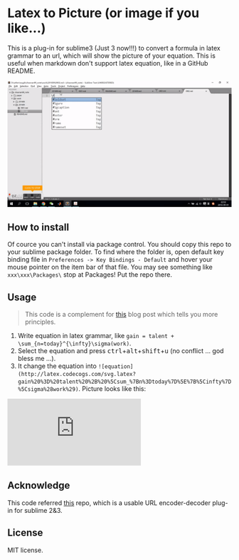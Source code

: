 # Latex to Picture (or image if you like...)
This is a plug-in for sublime3 (Just 3 now!!!) to convert a formula in latex grammar to an url, which will show the picture of your equation. This is useful when markdown don't support latex equation, like in a GitHub README.

![gif](effact.gif)

## How to install
Of cource you can't install via package control. You should copy this repo to your sublime package folder. To find where the folder is, open default key binding file in `Preferences -> Key Bindings - Default` and hover your mouse pointer on the item bar of that file. You may see something like `xxx\xxx\Packages\` stop at Packages! Put the repo there.

## Usage
> This code is a complement for [this](https://chaonan99.github.io/2016/how-to-add-equation-on-github-markdown-file/) blog post which tells you more principles.

1. Write equation in latex grammar, like `gain = talent + \sum_{n=today}^{\infty}\sigma(work)`.
2. Select the equation and press <kbd>ctrl</kbd>+<kbd>alt</kbd>+<kbd>shift</kbd>+<kbd>u</kbd> (no conflict ... god bless me ...).
3. It change the equation into `![equation](http://latex.codecogs.com/svg.latex?gain%20%3D%20talent%20%2B%20%5Csum_%7Bn%3Dtoday%7D%5E%7B%5Cinfty%7D%5Csigma%28work%29)`. Picture looks like this:

![equation](http://latex.codecogs.com/svg.latex?gain%20%3D%20talent%20%2B%20%5Csum_%7Bn%3Dtoday%7D%5E%7B%5Cinfty%7D%5Csigma%28work%29)

## Acknowledge
This code referred [this](https://github.com/mastahyeti/URLEncode) repo, which is a usable URL encoder-decoder plug-in for sublime 2&3.

## License
MIT license.